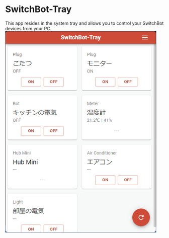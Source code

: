 # SwitchBot-Tray

This app resides in the system tray and allows you to control your SwitchBot devices from your PC.  
![ScreenShot1](https://raw.githubusercontent.com/skuralll/switchbot-tray/master/.github/asset/ss1.png)

